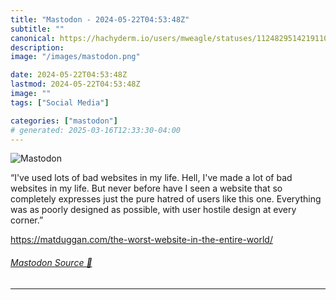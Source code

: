 ```yaml
---
title: "Mastodon - 2024-05-22T04:53:48Z"
subtitle: ""
canonical: https://hachyderm.io/users/mweagle/statuses/112482951421911009
description:
image: "/images/mastodon.png"

date: 2024-05-22T04:53:48Z
lastmod: 2024-05-22T04:53:48Z
image: ""
tags: ["Social Media"]

categories: ["mastodon"]
# generated: 2025-03-16T12:33:30-04:00
---
```

![Mastodon](/images/mastodon.png)

<p>“I&#39;ve used lots of bad websites in my life. Hell, I&#39;ve made a lot of bad websites in my life. But never before have I seen a website that so completely expresses just the pure hatred of users like this one. Everything was as poorly designed as possible, with user hostile design at every corner.”</p><p><a href="https://matduggan.com/the-worst-website-in-the-entire-world/" target="_blank" rel="nofollow noopener noreferrer" translate="no"><span class="invisible">https://</span><span class="ellipsis">matduggan.com/the-worst-websit</span><span class="invisible">e-in-the-entire-world/</span></a></p>


###### [Mastodon Source 🐘](https://hachyderm.io/@mweagle/112482951421911009)

___
